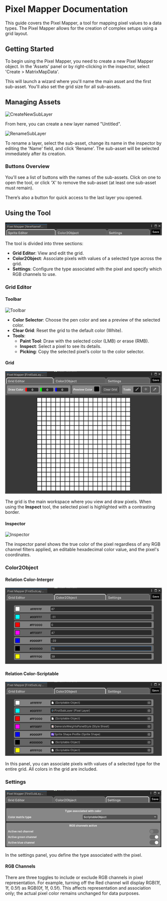 # **Pixel Mapper Documentation**

This guide covers the Pixel Mapper, a tool for mapping pixel values to a data types. The Pixel Mapper allows for the creation of complex setups using a grid layout.

## **Getting Started**

To begin using the Pixel Mapper, you need to create a new Pixel Mapper object. In the 'Assets' panel or by right-clicking in the inspector, select 'Create > MatrixMapData'.

This will launch a wizard where you'll name the main asset and the first sub-asset. You'll also set the grid size for all sub-assets.

## **Managing Assets**

![CreateNewSubLayer](CreateNewSubLayer.gif)

From here, you can create a new layer named "Untitled".

![RenameSubLayer](RenameSubLayer.gif)

To rename a layer, select the sub-asset, change its name in the inspector by editing the 'Name' field, and click 'Rename'. The sub-asset will be selected immediately after its creation.

### **Buttons Overview**

You'll see a list of buttons with the names of the sub-assets. Click on one to open the tool, or click 'X' to remove the sub-asset (at least one sub-asset must remain).

There’s also a button for quick access to the last layer you opened.

## **Using the Tool**

![Tabs](TabsOfTheTool.png)

The tool is divided into three sections:
- **Grid Editor**: View and edit the grid.
- **Color2Object**: Associate pixels with values of a selected type across the grid.
- **Settings**: Configure the type associated with the pixel and specify which RGB channels to use.

### **Grid Editor**

#### **Toolbar**

![Toolbar](image_of_toolbar)

- **Color Selector**: Choose the pen color and see a preview of the selected color.
- **Clear Grid**: Reset the grid to the default color (White).
- **Tools**:
  - **Paint Tool**: Draw with the selected color (LMB) or erase (RMB).
  - **Inspect**: Select a pixel to see its details.
  - **Picking**: Copy the selected pixel’s color to the color selector.

#### **Grid**

![Grid](GridEditor.png)

The grid is the main workspace where you view and draw pixels. When using the **Inspect** tool, the selected pixel is highlighted with a contrasting border.

#### **Inspector**

![Inspector](image_of_inspector)

The inspector panel shows the true color of the pixel regardless of any RGB channel filters applied, an editable hexadecimal color value, and the pixel's coordinates.

### **Color2Object**

#### **Relation Color-Interger**

![Color2Object](Color2ObjectWithInteger.png)

#### **Relation Color-Scriptable**

![Color2ObjectScriptable](Color2ObjectWithGenericScriptableObject.png)

In this panel, you can associate pixels with values of a selected type for the entire grid. All colors in the grid are included.

### **Settings**

![Settings](Settings.png)

In the settings panel, you define the type associated with the pixel.

#### **RGB Channels**

There are three toggles to include or exclude RGB channels in pixel representation. For example, turning off the Red channel will display RGB(1f, 1f, 0.5f) as RGB(0f, 1f, 0.5f). This affects representation and association only; the actual pixel color remains unchanged for data purposes.
